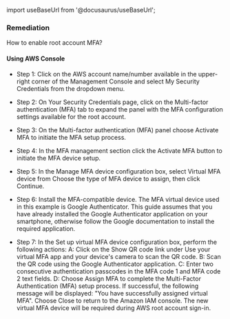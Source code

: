 import useBaseUrl from '@docusaurus/useBaseUrl';

### Remediation
How to enable root account MFA?

#### Using AWS Console

- Step 1: Click on the AWS account name/number available in the upper-right corner of the Management Console and select My Security Credentials from the dropdown menu.

- Step 2: On Your Security Credentials page, click on the Multi-factor authentication (MFA) tab to expand the panel with the MFA configuration settings available for the root account.

- Step 3: On the Multi-factor authentication (MFA) panel choose Activate MFA to initiate the MFA setup process.

- Step 4: In the MFA management section click the Activate MFA button to initiate the MFA device setup.

- Step 5: In the Manage MFA device configuration box, select Virtual MFA device from Choose the type of MFA device to assign, then click Continue.

- Step 6: Install the MFA-compatible device. The MFA virtual device used in this example is Google Authenticator. This guide assumes that you have already installed the Google Authenticator application on your smartphone, otherwise follow the Google documentation to install the required application.

- Step 7: In the Set up virtual MFA device configuration box, perform the following actions:
	 A: Click on the Show QR code link under Use your virtual MFA app and your device's camera to scan the QR code.
	 B: Scan the QR code using the Google Authenticator application.
	 C: Enter two consecutive authentication passcodes in the MFA code 1 and MFA code 2 text fields.
	 D: Choose Assign MFA to complete the Multi-Factor Authentication (MFA) setup process. If successful, the following message will be displayed: "You have successfully assigned virtual MFA". Choose Close to return to the Amazon IAM console. The new virtual MFA device will be required during AWS root account sign-in.